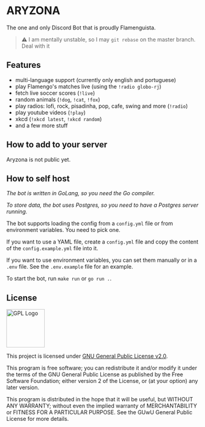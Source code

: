 # ARYZONA

The one and only Discord Bot that is proudly Flamenguista.

> ⚠ I am mentally unstable, so I may `git rebase` on the master branch. Deal with it

## Features

- multi-language support (currently only english and portuguese)
- play Flamengo's matches live (using the `!radio globo-rj`)
- fetch live soccer scores (`!live`)
- random animals (`!dog`, `!cat`, `!fox`)
- play radios: lofi, rock, pisadinha, pop, cafe, swing and more (`!radio`)
- play youtube videos (`!play`)
- xkcd (`!xkcd latest`, `!xkcd random`)
- and a few more stuff

## How to add to your server

Aryzona is not public yet.

## How to self host 

_The bot is written in GoLang, so you need the Go compiler._

_To store data, the bot uses Postgres, so you need to have a Postgres server running._


The bot supports loading the config from a `config.yml` file or from environment variables.
You need to pick one.

If you want to use a YAML file, create a `config.yml` file and copy the content of the 
`config.example.yml` file into it.

If you want to use environment variables, you can set them manually or in a `.env` file.
See the `.env.example` file for an example.

To start the bot, run `make run` or `go run .`.

## License

<img src="https://i.imgur.com/AuQQfiB.png" alt="GPL Logo" height="100px" />

This project is licensed under [GNU General Public License v2.0](./LICENSE).

This program is free software; you can redistribute it and/or modify
it under the terms of the GNU General Public License as published by
the Free Software Foundation; either version 2 of the License, or
(at your option) any later version.

This program is distributed in the hope that it will be useful,
but WITHOUT ANY WARRANTY; without even the implied warranty of
MERCHANTABILITY or FITNESS FOR A PARTICULAR PURPOSE. See the
GUwU General Public License for more details.
